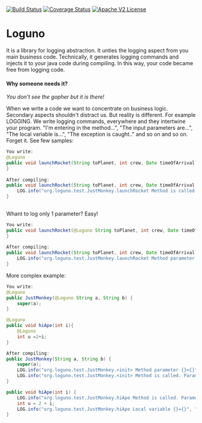 [![Build Status](https://travis-ci.com/dimpon/loguno.svg?branch=master)](https://travis-ci.com/dimpon/loguno)
[![Coverage Status](http://img.shields.io/coveralls/dimpon/loguno/master.svg?style=flat-square)](https://coveralls.io/r/dimpon/loguno?branch=master)
[![Apache V2 License](http://img.shields.io/badge/license-Apache%20V2-blue.svg)](https://github.com/dimpon/loguno/blob/master/LICENSE)
# Loguno 
It is a library for logging abstraction. It unties the logging aspect from you main business code.
Technically, it generates logging commands and injects it to your java code during compiling. 
In this way, your code became free from logging code. 
   
#### Why someone needs it?

*You don't see the gopher but it is there!*

When we write a code we want to concentrate on business logic. Secondary aspects shouldn't distract us.
But reality is different. For example LOGGING. We write logging commands, everywhere and they intertwine your program.
"I'm entering in the method...", "The input parameters are...", "The local variable is...", "The exception is caught.." and so on and so on.
Forget it. See few samples:

```java
You write:
@Loguno
public void launchRocket(String toPlanet, int crew, Date timeOfArrival){
}
    
After compiling:
public void launchRocket(String toPlanet, int crew, Date timeOfArrival) {
    LOG.info("org.loguno.test.JustMonkey.launchRocket Method is called. Parameter {}={},Parameter {}={},Parameter {}={}", new Object[]{"toPlanet", toPlanet, "crew", crew, "timeOfArrival", timeOfArrival});
}
        
```
Whant to log only 1 parameter? Easy!
```java
You write:
public void launchRocket(@Loguno String toPlanet, int crew, Date timeOfArrival){
}
    
After compiling:
public void launchRocket(String toPlanet, int crew, Date timeOfArrival) {
    LOG.info("org.loguno.test.JustMonkey.launchRocket Method parameter {}={}", "toPlanet", toPlanet);
}
```
More complex example:
```java
You write:
@Loguno
public JustMonkey(@Loguno String a, String b) {
    super(a);
}

@Loguno
public void hiApe(int i){
    @Loguno
    int u =2+i;
}

After compiling:
public JustMonkey(String a, String b) {
    super(a);
    LOG.info("org.loguno.test.JustMonkey.<init> Method parameter {}={}", "a", a);
    LOG.info("org.loguno.test.JustMonkey.<init> Method is called. Parameter {}={},Parameter {}={}", new Object[]{"a", a, "b", b});
}

public void hiApe(int i) {
    LOG.info("org.loguno.test.JustMonkey.hiApe Method is called. Parameter {}={}", "i", i);
    int u = 2 + i;
    LOG.info("org.loguno.test.JustMonkey.hiApe Local variable {}={}", "u", u);
}
```

 
